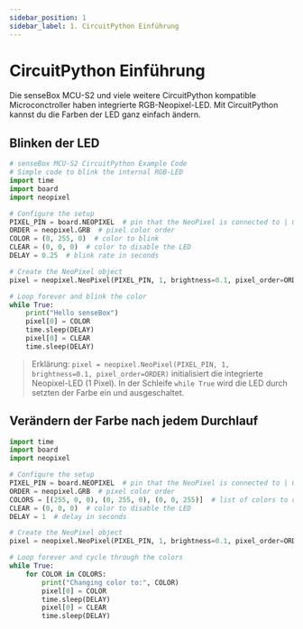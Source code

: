 ```yaml
---
sidebar_position: 1
sidebar_label: 1. CircuitPython Einführung
---
```


# CircuitPython Einführung

Die senseBox MCU-S2 und viele weitere CircuitPython kompatible Microconctroller haben integrierte RGB-Neopixel-LED. Mit CircuitPython kannst du die Farben der LED ganz einfach ändern.

## Blinken der LED

```python
# senseBox MCU-S2 CircuitPython Example Code
# Simple code to blink the internal RGB-LED
import time
import board
import neopixel

# Configure the setup
PIXEL_PIN = board.NEOPIXEL  # pin that the NeoPixel is connected to | GPIO 1
ORDER = neopixel.GRB  # pixel color order
COLOR = (0, 255, 0)  # color to blink
CLEAR = (0, 0, 0)  # color to disable the LED
DELAY = 0.25  # blink rate in seconds

# Create the NeoPixel object
pixel = neopixel.NeoPixel(PIXEL_PIN, 1, brightness=0.1, pixel_order=ORDER)

# Loop forever and blink the color
while True:
    print("Hello senseBox")
    pixel[0] = COLOR
    time.sleep(DELAY)
    pixel[0] = CLEAR
    time.sleep(DELAY)
```

> Erklärung:
`pixel = neopixel.NeoPixel(PIXEL_PIN, 1, brightness=0.1, pixel_order=ORDER)` initialisiert die integrierte Neopixel-LED (1 Pixel).
In der Schleife `while True` wird die LED durch setzten der Farbe ein und ausgeschaltet.

## Verändern der Farbe nach jedem Durchlauf

```python
import time
import board
import neopixel

# Configure the setup
PIXEL_PIN = board.NEOPIXEL  # pin that the NeoPixel is connected to | GPIO 1
ORDER = neopixel.GRB  # pixel color order
COLORS = [(255, 0, 0), (0, 255, 0), (0, 0, 255)]  # list of colors to cycle through (Red, Green, Blue)
CLEAR = (0, 0, 0)  # color to disable the LED
DELAY = 1  # delay in seconds

# Create the NeoPixel object
pixel = neopixel.NeoPixel(PIXEL_PIN, 1, brightness=0.1, pixel_order=ORDER)

# Loop forever and cycle through the colors
while True:
    for COLOR in COLORS:
        print("Changing color to:", COLOR)
        pixel[0] = COLOR
        time.sleep(DELAY)
        pixel[0] = CLEAR
        time.sleep(DELAY)

```
